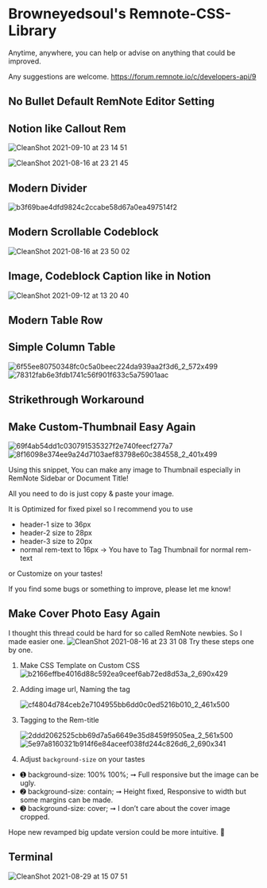 # Browneyedsoul's Remnote-CSS-Library

Anytime, anywhere, you can help or advise on anything that could be improved.

Any suggestions are welcome.
https://forum.remnote.io/c/developers-api/9

## No Bullet Default RemNote Editor Setting



## Notion like Callout Rem
![CleanShot 2021-09-10 at 23 14 51](https://user-images.githubusercontent.com/56161102/132867817-d2a67b52-e39a-4c30-bbd0-c413020fe859.gif)

![CleanShot 2021-08-16 at 23 21 45](https://user-images.githubusercontent.com/56161102/129578910-f5bdf063-dc52-400d-97ff-5a327fa00819.png)




## Modern Divider
![b3f69bae4dfd9824c2ccabe58d67a0ea497514f2](https://user-images.githubusercontent.com/56161102/129580147-c0507bcc-a4d1-4522-b48d-d7efdf831e0f.gif)




## Modern Scrollable Codeblock
![CleanShot 2021-08-16 at 23 50 02](https://user-images.githubusercontent.com/56161102/129583382-39f2a2f3-ae8d-4011-832d-640abb9e0aca.gif)

## Image, Codeblock Caption like in Notion
![CleanShot 2021-09-12 at 13 20 40](https://user-images.githubusercontent.com/56161102/132972053-772a07fe-ca3c-427e-b456-1f22640da4b2.png)


## Modern Table Row



## Simple Column Table
![6f55ee80750348fc0c5a0beec224da939aa2f3d6_2_572x499](https://user-images.githubusercontent.com/56161102/129581987-d9833334-3031-43c1-88fa-1cb3d1820238.png)
![78312fab6e3fdb1741c56f901f633c5a75901aac](https://user-images.githubusercontent.com/56161102/129582005-5bd6eccf-6553-43f5-8753-8e0e66e91673.gif)



## Strikethrough Workaround



## Make Custom-Thumbnail Easy Again
![69f4ab54dd1c030791535327f2e740feecf277a7](https://user-images.githubusercontent.com/56161102/129581292-e4fd666b-4ead-4411-b9ec-1cb4831fc80e.gif)
![8f16098e374ee9a24d7103aef83798e60c384558_2_401x499](https://user-images.githubusercontent.com/56161102/129581310-86760ddf-23f6-47cf-9061-67bbdcc16f29.png)

Using this snippet, You can make any image to Thumbnail especially in RemNote Sidebar or Document Title!

All you need to do is just copy & paste your image.

It is Optimized for fixed pixel so I recommend you to use
- header-1 size to 36px
- header-2 size to 28px
- header-3 size to 20px
- normal rem-text to 16px → You have to Tag Thumbnail for normal rem-text

or Customize on your tastes!

If you find some bugs or something to improve, please let me know!




## Make Cover Photo Easy Again
I thought this thread could be hard for so called RemNote newbies.
So I made easier one.
![CleanShot 2021-08-16 at 23 31 08](https://user-images.githubusercontent.com/56161102/129580369-0efa006b-3042-4af3-b514-d6a32fb60938.png)
Try these steps one by one.

 1. Make CSS Template on Custom CSS
	![b2166effbe4016d88c592ea9ceef6ab72ed8d53a_2_690x429](https://user-images.githubusercontent.com/56161102/129580692-22c7710d-af5c-4939-b44b-a8857493965d.png)

 2. Adding image url, Naming the tag

	 ![cf4804d784ceb2e7104955bb6dd0c0ed5216b010_2_461x500](https://user-images.githubusercontent.com/56161102/129580723-950620ac-7077-4cee-9f52-79329713f98a.jpeg)

 3. Tagging to the Rem-title
 
	![2ddd2062525cbb69d7a5a6649e35d8459f9505ea_2_561x500](https://user-images.githubusercontent.com/56161102/129580757-d230aa8c-537e-4965-8c9d-931862c51e58.jpeg)
  	![5e97a8160321b914f6e84aceef038fd244c826d6_2_690x341](https://user-images.githubusercontent.com/56161102/129580770-bab49a86-f72c-4313-b172-4d3a4e1d383e.jpeg)

 4. Adjust `background-size` on your tastes
 - ➊ background-size: 100% 100%; ➞ Full responsive but the image can be ugly.
 - ➋ background-size: contain; ➞ Height fixed, Responsive to width but some margins can be made.
 - ➌ background-size: cover; ➞ I don’t care about the cover image cropped.

Hope new revamped big update version could be more intuitive. :slightly_smiling_face:

## Terminal
![CleanShot 2021-08-29 at 15 07 51](https://user-images.githubusercontent.com/56161102/131240536-c039347c-3fce-4cc4-a568-048606a4d383.png)


